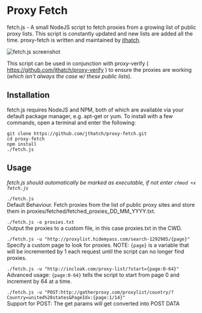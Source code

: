 Proxy Fetch
================
fetch.js - A small NodeJS script to fetch proxies from a growing list of public proxy lists. This script is constantly updated and new lists are added all the time. proxy-fetch is written and maintained by [jthatch](https://github.com/jthatch).

![fetch.js screenshot](http://wireside.co.uk/fetch-screenshot.png)

This script can be used in conjunction with proxy-verify ( https://github.com/jthatch/proxy-verify ) to ensure the proxies are working (_which isn't always the case w/ these public lists_).

## Installation
fetch.js requires NodeJS and NPM, both of which are available via your default package manager, e.g. apt-get or yum. To install with a few commands, open a terminal and enter the following:
```
git clone https://github.com/jthatch/proxy-fetch.git
cd proxy-fetch
npm install
./fetch.js
```

## Usage
*fetch.js should automatically be marked as executable, if not enter `chmod +x fetch.js`*

`./fetch.js`  
Default Behaviour. Fetch proxies from the list of public proxy sites and store them in proxies/fetched/fetched_proxies_DD_MM_YYYY.txt.  

`./fetch.js -o proxies.txt`  
Output the proxies to a custom file, in this case proxies.txt in the CWD.  

`./fetch.js -u "http://proxylist.hidemyass.com/search-1292985/{page}"`  
Specify a custom page to look for proxies. NOTE: `{page}` is a variable that will be incremented by 1 each request until the script can no longer find proxies.

`./fetch.js -u "http://incloak.com/proxy-list/?start={page:0-64}"`  
Advanced usage: `{page:0-64}` tells the script to start from page 0 and increment by 64 at a time.

`./fetch.js -u "POST:http://gatherproxy.com/proxylist/country/?Country=united%20states&PageIdx:{page:1/14}"`  
Support for POST: The get params will get converted into POST DATA 
